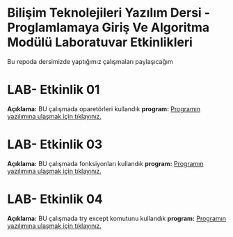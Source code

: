 # Bilişim Teknolejileri Yazılım Dersi - Proglamlamaya Giriş Ve Algoritma Modülü Laboratuvar Etkinlikleri
Bu repoda dersimizde yaptığımız çalışmaları paylaşıcağım
# LAB- Etkinlik 01
**Açıklama:**  BU çalışmada oparetörleri kullandık
**program:** [Programın yazılımına ulaşmak için tıklayınız.](https://github.com/Goktugsargin/PGA2028B/blob/main/laqb01_aritmetikislec.py)
# LAB- Etkinlik 03
**Açıklama:**  BU çalışmada fonksiyonları kullandık
**program:** [Programın yazılımına ulaşmak için tıklayınız.](https://github.com/Goktugsargin/PGA2028B/blob/main/lab03_fonksiyonlar.py)
# LAB- Etkinlik 04
**Açıklama:**  BU çalışmada try except komutunu kullandık
**program:** [Programın yazılımına ulaşmak için tıklayınız.](https://github.com/Goktugsargin/PGA2028B/blob/main/Lab04_A.py)
